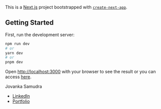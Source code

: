 This is a [Next.js](https://nextjs.org/) project bootstrapped with [`create-next-app`](https://github.com/vercel/next.js/tree/canary/packages/create-next-app).

## Getting Started

First, run the development server:

```bash
npm run dev
# or
yarn dev
# or
pnpm dev
```

Open [http://localhost:3000](http://localhost:3000) with your browser to see the result or  you can access [here](https://blog-synapsis-test.vercel.app/).

Jovanka Samudra

- [LinkedIn](https://www.linkedin.com/in/jovanka-samudra/)
- [Portfolio](https://jovanka-samudra.vercel.app/)